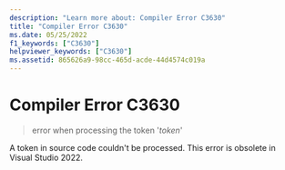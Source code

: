 ```yaml
---
description: "Learn more about: Compiler Error C3630"
title: "Compiler Error C3630"
ms.date: 05/25/2022
f1_keywords: ["C3630"]
helpviewer_keywords: ["C3630"]
ms.assetid: 865626a9-98cc-465d-acde-44d4574c019a
---
```

# Compiler Error C3630

> error when processing the token '*token*'

A token in source code couldn't be processed. This error is obsolete in Visual Studio 2022.
